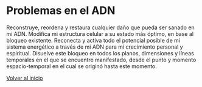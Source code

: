 # Problemas en el ADN

Reconstruye, reordena y restaura cualquier daño que pueda ser sanado en mi ADN. Modifica mi estructura celular a su estado más óptimo, en base al bloqueo existente. Reconecta y activa todo el potencial posible de mi sistema energético a través de mi ADN para mi crecimiento personal y espiritual. Disuelve este bloqueo en todos los planos, dimensiones y líneas temporales en el que se encuentre manifestado, desde el punto y momento espacio-temporal en el cual se originó hasta este momento.

[Volver al inicio](../index.md)
